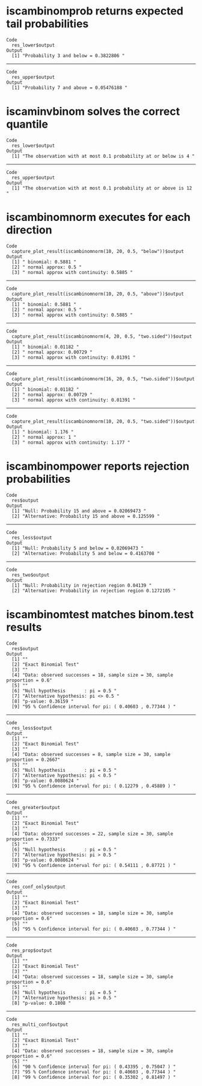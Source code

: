 # iscambinomprob returns expected tail probabilities

    Code
      res_lower$output
    Output
      [1] "Probability 3 and below = 0.3822806 "

---

    Code
      res_upper$output
    Output
      [1] "Probability 7 and above = 0.05476188 "

# iscaminvbinom solves the correct quantile

    Code
      res_lower$output
    Output
      [1] "The observation with at most 0.1 probability at or below is 4 "

---

    Code
      res_upper$output
    Output
      [1] "The observation with at most 0.1 probability at or above is 12 "

# iscambinomnorm executes for each direction

    Code
      capture_plot_result(iscambinomnorm(10, 20, 0.5, "below"))$output
    Output
      [1] " binomial: 0.5881 "                     
      [2] " normal approx: 0.5 "                   
      [3] " normal approx with continuity: 0.5885 "

---

    Code
      capture_plot_result(iscambinomnorm(10, 20, 0.5, "above"))$output
    Output
      [1] " binomial: 0.5881 "                     
      [2] " normal approx: 0.5 "                   
      [3] " normal approx with continuity: 0.5885 "

---

    Code
      capture_plot_result(iscambinomnorm(4, 20, 0.5, "two.sided"))$output
    Output
      [1] " binomial: 0.01182 "                     
      [2] " normal approx: 0.00729 "                
      [3] " normal approx with continuity: 0.01391 "

---

    Code
      capture_plot_result(iscambinomnorm(16, 20, 0.5, "two.sided"))$output
    Output
      [1] " binomial: 0.01182 "                     
      [2] " normal approx: 0.00729 "                
      [3] " normal approx with continuity: 0.01391 "

---

    Code
      capture_plot_result(iscambinomnorm(10, 20, 0.5, "two.sided"))$output
    Output
      [1] " binomial: 1.176 "                     
      [2] " normal approx: 1 "                    
      [3] " normal approx with continuity: 1.177 "

# iscambinompower reports rejection probabilities

    Code
      res$output
    Output
      [1] "Null: Probability 15 and above = 0.02069473 "     
      [2] "Alternative: Probability 15 and above = 0.125599 "

---

    Code
      res_less$output
    Output
      [1] "Null: Probability 5 and below = 0.02069473 "      
      [2] "Alternative: Probability 5 and below = 0.4163708 "

---

    Code
      res_two$output
    Output
      [1] "Null: Probability in rejection region 0.04139 "         
      [2] "Alternative: Probability in rejection region 0.1272105 "

# iscambinomtest matches binom.test results

    Code
      res$output
    Output
      [1] ""                                                                        
      [2] "Exact Binomial Test"                                                     
      [3] ""                                                                        
      [4] "Data: observed successes = 18, sample size = 30, sample proportion = 0.6"
      [5] ""                                                                        
      [6] "Null hypothesis       : pi = 0.5 "                                       
      [7] "Alternative hypothesis: pi <> 0.5 "                                      
      [8] "p-value: 0.36159 "                                                       
      [9] "95 % Confidence interval for pi: ( 0.40603 , 0.77344 ) "                 

---

    Code
      res_less$output
    Output
      [1] ""                                                                          
      [2] "Exact Binomial Test"                                                       
      [3] ""                                                                          
      [4] "Data: observed successes = 8, sample size = 30, sample proportion = 0.2667"
      [5] ""                                                                          
      [6] "Null hypothesis       : pi = 0.5 "                                         
      [7] "Alternative hypothesis: pi < 0.5 "                                         
      [8] "p-value: 0.0080624 "                                                       
      [9] "95 % Confidence interval for pi: ( 0.12279 , 0.45889 ) "                   

---

    Code
      res_greater$output
    Output
      [1] ""                                                                           
      [2] "Exact Binomial Test"                                                        
      [3] ""                                                                           
      [4] "Data: observed successes = 22, sample size = 30, sample proportion = 0.7333"
      [5] ""                                                                           
      [6] "Null hypothesis       : pi = 0.5 "                                          
      [7] "Alternative hypothesis: pi > 0.5 "                                          
      [8] "p-value: 0.0080624 "                                                        
      [9] "95 % Confidence interval for pi: ( 0.54111 , 0.87721 ) "                    

---

    Code
      res_conf_only$output
    Output
      [1] ""                                                                        
      [2] "Exact Binomial Test"                                                     
      [3] ""                                                                        
      [4] "Data: observed successes = 18, sample size = 30, sample proportion = 0.6"
      [5] ""                                                                        
      [6] "95 % Confidence interval for pi: ( 0.40603 , 0.77344 ) "                 

---

    Code
      res_prop$output
    Output
      [1] ""                                                                        
      [2] "Exact Binomial Test"                                                     
      [3] ""                                                                        
      [4] "Data: observed successes = 18, sample size = 30, sample proportion = 0.6"
      [5] ""                                                                        
      [6] "Null hypothesis       : pi = 0.5 "                                       
      [7] "Alternative hypothesis: pi > 0.5 "                                       
      [8] "p-value: 0.1808 "                                                        

---

    Code
      res_multi_conf$output
    Output
      [1] ""                                                                        
      [2] "Exact Binomial Test"                                                     
      [3] ""                                                                        
      [4] "Data: observed successes = 18, sample size = 30, sample proportion = 0.6"
      [5] ""                                                                        
      [6] "90 % Confidence interval for pi: ( 0.43395 , 0.75047 ) "                 
      [7] "95 % Confidence interval for pi: ( 0.40603 , 0.77344 ) "                 
      [8] "99 % Confidence interval for pi: ( 0.35302 , 0.81497 ) "                 

